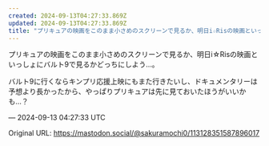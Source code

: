 ```yaml
---
created: 2024-09-13T04:27:33.869Z
updated: 2024-09-13T04:27:33.869Z
title: "プリキュアの映画をこのまま小さめのスクリーンで見るか、明日i☆Risの映画といっ[...]"
---
```


<p>プリキュアの映画をこのまま小さめのスクリーンで見るか、明日i☆Risの映画といっしょにバルト9で見るかどっちにしよう…。</p><p>バルト9に行くならキンプリ応援上映にもまた行きたいし、ドキュメンタリーは予想より長かったから、やっぱりプリキュアは先に見ておいたほうがいいかも…？</p>

&mdash; 2024-09-13 04:27:33 UTC

Original URL: https://mastodon.social/@sakuramochi0/113128351587896017
